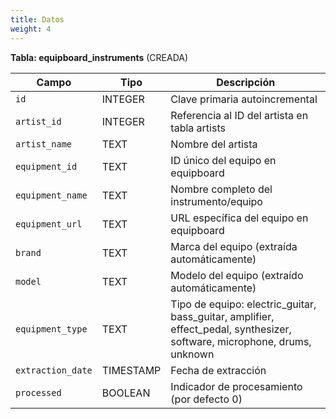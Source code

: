 ```yaml
---
title: Datos
weight: 4
---
```


**Tabla: equipboard_instruments** (CREADA)

|Campo|Tipo|Descripción|
|---|---|---|
|`id`|INTEGER|Clave primaria autoincremental|
|`artist_id`|INTEGER|Referencia al ID del artista en tabla artists|
|`artist_name`|TEXT|Nombre del artista|
|`equipment_id`|TEXT|ID único del equipo en equipboard|
|`equipment_name`|TEXT|Nombre completo del instrumento/equipo|
|`equipment_url`|TEXT|URL específica del equipo en equipboard|
|`brand`|TEXT|Marca del equipo (extraída automáticamente)|
|`model`|TEXT|Modelo del equipo (extraído automáticamente)|
|`equipment_type`|TEXT|Tipo de equipo: electric_guitar, bass_guitar, amplifier, effect_pedal, synthesizer, software, microphone, drums, unknown|
|`extraction_date`|TIMESTAMP|Fecha de extracción|
|`processed`|BOOLEAN|Indicador de procesamiento (por defecto 0)|